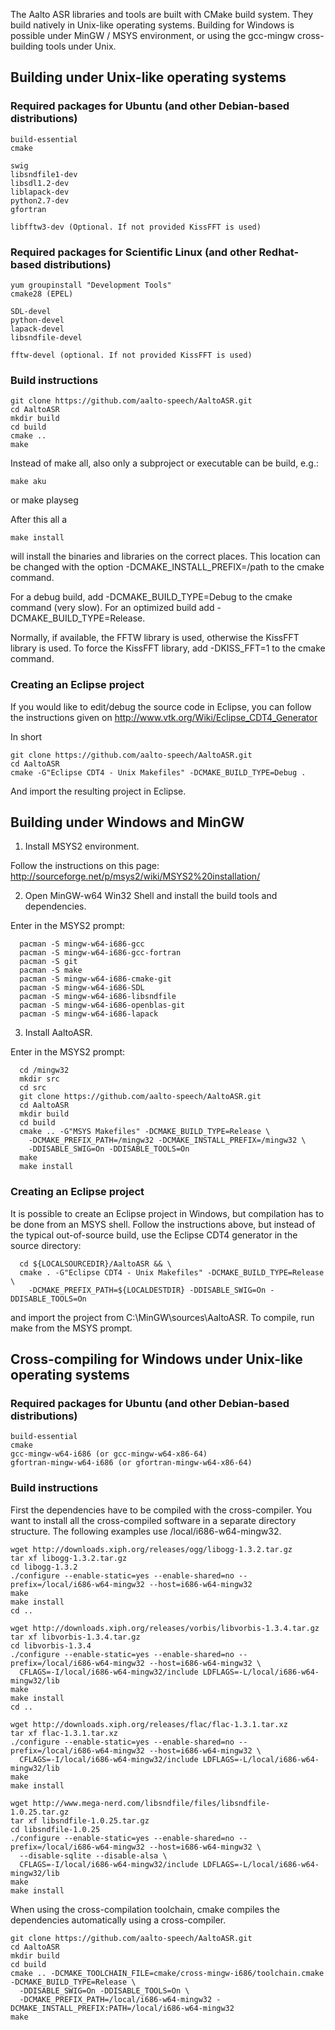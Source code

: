 The Aalto ASR libraries and tools are built with CMake build system. They build
natively in Unix-like operating systems. Building for Windows is possible under
MinGW / MSYS environment, or using the gcc-mingw cross-building tools under
Unix.


## Building under Unix-like operating systems

### Required packages for Ubuntu (and other Debian-based distributions)

    build-essential
    cmake

    swig
    libsndfile1-dev
    libsdl1.2-dev
    liblapack-dev
    python2.7-dev
    gfortran

    libfftw3-dev (Optional. If not provided KissFFT is used)

### Required packages for Scientific Linux (and other Redhat-based distributions)

    yum groupinstall "Development Tools"
    cmake28 (EPEL)

    SDL-devel
    python-devel
    lapack-devel
    libsndfile-devel
    
    fftw-devel (optional. If not provided KissFFT is used)

### Build instructions

    git clone https://github.com/aalto-speech/AaltoASR.git
    cd AaltoASR
    mkdir build
    cd build 
    cmake ..
    make

Instead of make all, also only a subproject or executable can be build, e.g.:
   
    make aku

or 
    make playseg

After this all a 

    make install

will install the binaries and libraries on the correct places. This location can be changed with the option -DCMAKE_INSTALL_PREFIX=/path to the cmake command.

For a debug build, add -DCMAKE_BUILD_TYPE=Debug to the cmake command (very slow). For an optimized build add -DCMAKE_BUILD_TYPE=Release.

Normally, if available, the FFTW library is used, otherwise the KissFFT library is used. To force the KissFFT library, add -DKISS_FFT=1 to the cmake command.

### Creating an Eclipse project

If you would like to edit/debug the source code in Eclipse, you can follow the instructions given on http://www.vtk.org/Wiki/Eclipse_CDT4_Generator

In short

    git clone https://github.com/aalto-speech/AaltoASR.git
    cd AaltoASR
    cmake -G"Eclipse CDT4 - Unix Makefiles" -DCMAKE_BUILD_TYPE=Debug .

And import the resulting project in Eclipse.


## Building under Windows and MinGW

1. Install MSYS2 environment.
    
  Follow the instructions on this page: http://sourceforge.net/p/msys2/wiki/MSYS2%20installation/

2. Open MinGW-w64 Win32 Shell and install the build tools and dependencies.

  Enter in the MSYS2 prompt:
  
      pacman -S mingw-w64-i686-gcc
      pacman -S mingw-w64-i686-gcc-fortran
      pacman -S git
      pacman -S make
      pacman -S mingw-w64-i686-cmake-git
      pacman -S mingw-w64-i686-SDL
      pacman -S mingw-w64-i686-libsndfile
      pacman -S mingw-w64-i686-openblas-git
      pacman -S mingw-w64-i686-lapack

3. Install AaltoASR.

  Enter in the MSYS2 prompt:

      cd /mingw32
      mkdir src
      cd src
      git clone https://github.com/aalto-speech/AaltoASR.git
      cd AaltoASR
      mkdir build
      cd build
      cmake .. -G"MSYS Makefiles" -DCMAKE_BUILD_TYPE=Release \
        -DCMAKE_PREFIX_PATH=/mingw32 -DCMAKE_INSTALL_PREFIX=/mingw32 \
        -DDISABLE_SWIG=On -DDISABLE_TOOLS=On
      make
      make install

### Creating an Eclipse project

  It is possible to create an Eclipse project in Windows, but compilation has to be
  done from an MSYS shell. Follow the instructions above, but instead of the typical
  out-of-source build, use the Eclipse CDT4 generator in the source directory:

      cd ${LOCALSOURCEDIR}/AaltoASR && \
      cmake . -G"Eclipse CDT4 - Unix Makefiles" -DCMAKE_BUILD_TYPE=Release \
        -DCMAKE_PREFIX_PATH=${LOCALDESTDIR} -DDISABLE_SWIG=On -DDISABLE_TOOLS=On

  and import the project from C:\MinGW\sources\AaltoASR. To compile, run make from
  the MSYS prompt.


## Cross-compiling for Windows under Unix-like operating systems

### Required packages for Ubuntu (and other Debian-based distributions)

    build-essential
    cmake
    gcc-mingw-w64-i686 (or gcc-mingw-w64-x86-64)
    gfortran-mingw-w64-i686 (or gfortran-mingw-w64-x86-64)

### Build instructions

First the dependencies have to be compiled with the cross-compiler. You want to install all the cross-compiled software in a separate directory structure. The following examples use /local/i686-w64-mingw32.

    wget http://downloads.xiph.org/releases/ogg/libogg-1.3.2.tar.gz
    tar xf libogg-1.3.2.tar.gz
    cd libogg-1.3.2
    ./configure --enable-static=yes --enable-shared=no --prefix=/local/i686-w64-mingw32 --host=i686-w64-mingw32
    make
    make install
    cd ..
    
    wget http://downloads.xiph.org/releases/vorbis/libvorbis-1.3.4.tar.gz
    tar xf libvorbis-1.3.4.tar.gz
    cd libvorbis-1.3.4
    ./configure --enable-static=yes --enable-shared=no --prefix=/local/i686-w64-mingw32 --host=i686-w64-mingw32 \
      CFLAGS=-I/local/i686-w64-mingw32/include LDFLAGS=-L/local/i686-w64-mingw32/lib
    make
    make install
    cd ..
    
    wget http://downloads.xiph.org/releases/flac/flac-1.3.1.tar.xz
    tar xf flac-1.3.1.tar.xz
    ./configure --enable-static=yes --enable-shared=no --prefix=/local/i686-w64-mingw32 --host=i686-w64-mingw32 \
      CFLAGS=-I/local/i686-w64-mingw32/include LDFLAGS=-L/local/i686-w64-mingw32/lib
    make
    make install

    wget http://www.mega-nerd.com/libsndfile/files/libsndfile-1.0.25.tar.gz
    tar xf libsndfile-1.0.25.tar.gz
    cd libsndfile-1.0.25
    ./configure --enable-static=yes --enable-shared=no --prefix=/local/i686-w64-mingw32 --host=i686-w64-mingw32 \
      --disable-sqlite --disable-alsa \
      CFLAGS=-I/local/i686-w64-mingw32/include LDFLAGS=-L/local/i686-w64-mingw32/lib
    make
    make install
    
When using the cross-compilation toolchain, cmake compiles the dependencies automatically using a cross-compiler.

    git clone https://github.com/aalto-speech/AaltoASR.git
    cd AaltoASR
    mkdir build
    cd build
    cmake .. -DCMAKE_TOOLCHAIN_FILE=cmake/cross-mingw-i686/toolchain.cmake -DCMAKE_BUILD_TYPE=Release \
      -DDISABLE_SWIG=On -DDISABLE_TOOLS=On \
      -DCMAKE_PREFIX_PATH=/local/i686-w64-mingw32 -DCMAKE_INSTALL_PREFIX:PATH=/local/i686-w64-mingw32
    make
